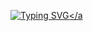 <a  href="https://git.io/typing-svg"><img src="https://readme-typing-svg.herokuapp.com?color=F70000&background=000000&lines=Hello+and+welcome+to+my+GitHub+profile!;My+name+is+Alexander+Pavlov;center=true" alt="Typing SVG" /></a
